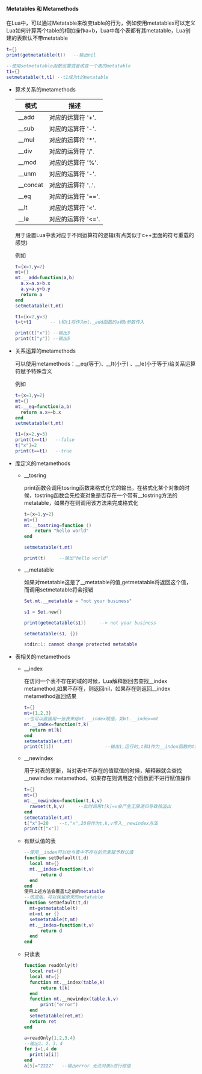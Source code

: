 #### Metatables 和 Metamethods

在Lua中，可以通过Metatable来改变table的行为，例如使用metatables可以定义Lua如何计算两个table的相加操作a+b，Lua中每个表都有其metatable，Lua创建的表默认不带metatable

```lua
t={}
print(getmetatable(t))   --输出nil

--使用setmetatable函数设置或者改变一个表的metatable
t1={}
setmetatable(t,t1) --t1成为t的metatable
```

* 算术关系的metamethods

  | 模式     | 描述               |
  | -------- | ------------------ |
  | __add    | 对应的运算符 '+'.  |
  | __sub    | 对应的运算符 '-'.  |
  | __mul    | 对应的运算符 '*'.  |
  | __div    | 对应的运算符 '/'.  |
  | __mod    | 对应的运算符 '%'.  |
  | __unm    | 对应的运算符 '-'.  |
  | __concat | 对应的运算符 '..'. |
  | __eq     | 对应的运算符 '=='. |
  | __lt     | 对应的运算符 '<'.  |
  | __le     | 对应的运算符 '<='. |

  用于设置Lua中表对应于不同运算符的逻辑(有点类似于c++里面的符号重载的感觉)

  例如

  ```Lua
  t={x=1,y=2}
  mt={}
  mt.__add=function(a,b)      
  	a.x=a.x+b.x
  	a.y=a.y+b.y
  	return a
  end
  setmetatable(t,mt)
  
  t1={x=2,y=3}
  t=t+t1       -- t和t1将作为mt._add函数的a和b参数传入
  
  print(t["x"]) --输出3
  print(t["y"]) --输出5
  ```

* 关系运算的metamethods

  可以使用metamethods：\_\_eq(等于)、\_\_lt(小于) 、\_\_le(小于等于)给关系运算符赋予特殊含义

   例如

  ```lua
  t={x=1,y=2}
  mt={}
  mt.__eq=function(a,b)
  	return a.x==b.x
  end
  setmetatable(t,mt)
  
  t1={x=2,y=3}
  print(t==t1)   --false
  t["x"]=2 
  print(t==t1)   --true
  ```

* 库定义的metamethods

  * \_\_tosring

    print函数会调用tosring函数来格式化它的输出，在格式化某个对象的时候，tostring函数会先检查对象是否存在一个带有\_\_tostring方法的metatable，如果存在则调用该方法来完成格式化

    ```lua
    t={x=1,y=2}
    mt={}
    mt.__tostring=function ()
    	return "hello world"
    end
    
    setmetatable(t,mt)
    
    print(t)     --输出"hello world"
    
    ```

  * \_\_metatable

    如果对metatable这是了__metatable的值,getmetatable将返回这个值，而调用setmetatable将会报错

    ```lua
    Set.mt.__metatable = "not your business"
    
    s1 = Set.new{}
    
    print(getmetatable(s1))     --> not your business
    
    setmetatable(s1, {})
    
    stdin:1: cannot change protected metatable
    ```

* 表相关的metamethods

    * __index

      在访问一个表不存在的域的时候，Lua解释器回去查找__index metamethod,如果不存在，则返回nil，如果存在则返回\_\_index metamethod返回结果

      ```lua
      t={}
      mt={1,2,3}
      --也可以直接用一张表来给mt.__index赋值，如mt.__index=mt
      mt.__index=function(t,k)    
      	return mt[k]
      end
      setmetatable(t,mt)
      print(t[1])                   --输出1,运行时,t和1作为__index函数的t和k参数传入
      ```

    * __newindex

      用于对表的更新，当对表中不存在的值赋值的时候，解释器就会查找__newindex metamethod，如果存在则调用这个函数而不进行赋值操作

      ```lua
      t={}
      mt={}
      mt.__newindex=function(t,k,v)
      	rawset(t,k,v)     --此时调用t[k]=v会产生无限递归导致栈溢出
      end
      setmetatable(t,mt)
      t["x"]=20    --t,"x",20将作为t,k,v传入__newindex方法
      print(t["x"]) 
      ```

    * 有默认值的表

      ```lua
      --使用__index可以给与表中不存在的元素赋予默认值
      function setDefault(t,d)
      	local mt={}
      	mt.__index=function(t,v)
      		return d
      	end
      end
      使用上述方法会覆盖t之前的metatable
      --改进版，可以保留原来的metatable
      function setDefault(t,d)
      	mt=getmetatable(t)
      	mt=mt or {}
      	setmetatable(t,mt)
      	mt.__index=function(t,v)
      		return d
      	end
      end
      ```

    * 只读表

      ```lua
      function readOnly(t)
      	local ret={}
      	local mt={}
      	function mt.__index(table,k)
      		return t[k]
      	end
      	function mt.__newindex(table,k,v)
      		print("error")
      	end
      	setmetatable(ret,mt)
      	return ret
      end
      
      a=readOnly{1,2,3,4}
      --输出1、2、3、4
      for i=1,4 do
      	print(a[i])
      end
      a[5]="2222"   --输出error 无法对表a进行赋值
      ```

      

      

  